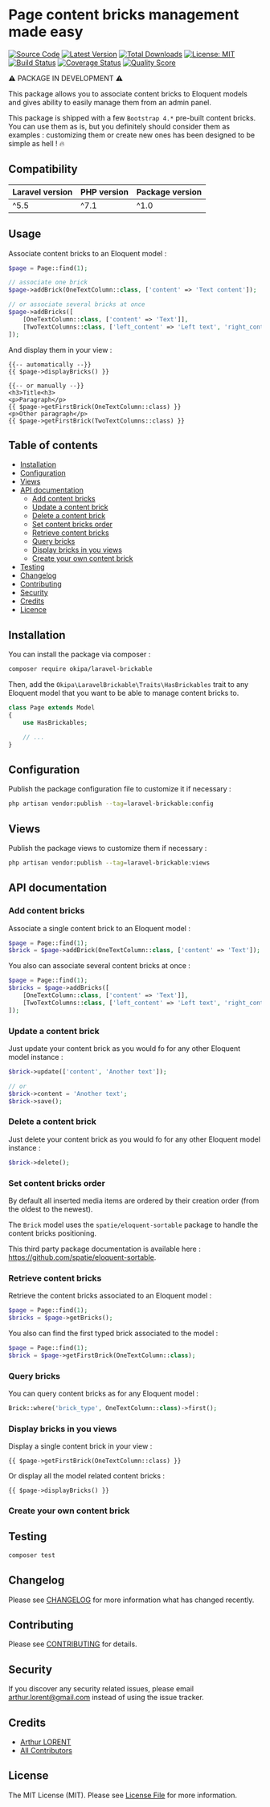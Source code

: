 # Page content bricks management made easy

[![Source Code](https://img.shields.io/badge/source-okipa/laravel--brickable-blue.svg)](https://github.com/Okipa/laravel-brickable)
[![Latest Version](https://img.shields.io/github/release/okipa/laravel-brickable.svg?style=flat-square)](https://github.com/Okipa/laravel-brickable/releases)
[![Total Downloads](https://img.shields.io/packagist/dt/okipa/laravel-brickable.svg?style=flat-square)](https://packagist.org/packages/okipa/laravel-brickable)
[![License: MIT](https://img.shields.io/badge/License-MIT-blue.svg)](https://opensource.org/licenses/MIT)
[![Build Status](https://travis-ci.org/Okipa/laravel-brickable.svg?branch=master)](https://travis-ci.org/Okipa/laravel-brickable)
[![Coverage Status](https://coveralls.io/repos/github/Okipa/laravel-brickable/badge.svg?branch=master)](https://coveralls.io/github/Okipa/laravel-brickable?branch=master)
[![Quality Score](https://img.shields.io/scrutinizer/g/Okipa/laravel-brickable.svg?style=flat-square)](https://scrutinizer-ci.com/g/Okipa/laravel-brickable/?branch=master)

:warning: PACKAGE IN DEVELOPMENT :warning:

This package allows you to associate content bricks to Eloquent models and gives ability to easily manage them from an admin panel.

This package is shipped with a few `Bootstrap 4.*` pre-built content bricks. You can use them as is, but you definitely should consider them as examples : customizing them or create new ones has been designed to be simple as hell ! :fire:

## Compatibility

| Laravel version | PHP version | Package version |
|---|---|---|
| ^5.5 | ^7.1 | ^1.0 |

## Usage

Associate content bricks to an Eloquent model :

```php
$page = Page::find(1);

// associate one brick
$page->addBrick(OneTextColumn::class, ['content' => 'Text content']);

// or associate several bricks at once
$page->addBricks([
    [OneTextColumn::class, ['content' => 'Text']],
    [TwoTextColumns::class, ['left_content' => 'Left text', 'right_content' => 'Right text']]
]);
```

And display them in your view :

```blade
{{-- automatically --}}
{{ $page->displayBricks() }}

{{-- or manually --}}
<h3>Title<h3>
<p>Paragraph</p>
{{ $page->getFirstBrick(OneTextColumn::class) }}
<p>Other paragraph</p>
{{ $page->getFirstBrick(TwoTextColumns::class) }}
```

## Table of contents

* [Installation](#installation)
* [Configuration](#configuration)
* [Views](#views)
* [API documentation](#api-documentation)
  * [Add content bricks](#add-content-bricks)
  * [Update a content brick](#update-a-content-brick)
  * [Delete a content brick](#delete-a-content-brick)
  * [Set content bricks order](#set-content-bricks-order)
  * [Retrieve content bricks](#retrieve-content-bricks)
  * [Query bricks](#query-bricks)
  * [Display bricks in you views](#display-bricks-in-you-views)
  * [Create your own content brick](#create-your-own-content-brick)
* [Testing](#testing)
* [Changelog](#changelog)
* [Contributing](#contributing)
* [Security](#security)
* [Credits](#credits)
* [Licence](#license)

## Installation

You can install the package via composer :

```bash
composer require okipa/laravel-brickable
```

Then, add the `Okipa\LaravelBrickable\Traits\HasBrickables` trait to any Eloquent model that you want to be able to manage content bricks to.

```php
class Page extends Model
{
	use HasBrickables;

	// ...
}
```

## Configuration

Publish the package configuration file to customize it if necessary : 

```bash
php artisan vendor:publish --tag=laravel-brickable:config
```

## Views

Publish the package views to customize them if necessary : 

```bash
php artisan vendor:publish --tag=laravel-brickable:views
```

## API documentation

### Add content bricks

Associate a single content brick to an Eloquent model :

```php
$page = Page::find(1);
$brick = $page->addBrick(OneTextColumn::class, ['content' => 'Text']);
```

You also can associate several content bricks at once :

```php
$page = Page::find(1);
$bricks = $page->addBricks([
    [OneTextColumn::class, ['content' => 'Text']],
    [TwoTextColumns::class, ['left_content' => 'Left text', 'right_content' => 'Right text']]
]);
```

### Update a content brick

Just update your content brick as you would fo for any other Eloquent model instance :

```php
$brick->update(['content', 'Another text']);

// or
$brick->content = 'Another text';
$brick->save();
```

### Delete a content brick

Just delete your content brick as you would fo for any other Eloquent model instance :

```php
$brick->delete();
```

### Set content bricks order

By default all inserted media items are ordered by their creation order (from the oldest to the newest).

The `Brick` model uses the `spatie/eloquent-sortable` package to handle the content bricks positioning.

This third party package documentation is available here : https://github.com/spatie/eloquent-sortable.

### Retrieve content bricks

Retrieve the content bricks associated to an Eloquent model :

```php
$page = Page::find(1);
$bricks = $page->getBricks();
```

You also can find the first typed brick associated to the model :

```php
$page = Page::find(1);
$brick = $page->getFirstBrick(OneTextColumn::class);
```

### Query bricks

You can query content bricks as for any Eloquent model :

```php
Brick::where('brick_type', OneTextColumn::class)->first();
```

### Display bricks in you views

Display a single content brick in your view :

```blade
{{ $page->getFirstBrick(OneTextColumn::class) }}
```

Or display all the model related content bricks :
```blade
{{ $page->displayBricks() }}
```

### Create your own content brick



## Testing

``` bash
composer test
```

## Changelog

Please see [CHANGELOG](CHANGELOG.md) for more information what has changed recently.

## Contributing

Please see [CONTRIBUTING](CONTRIBUTING.md) for details.

## Security

If you discover any security related issues, please email arthur.lorent@gmail.com instead of using the issue tracker.

## Credits

- [Arthur LORENT](https://github.com/okipa)
- [All Contributors](../../contributors)

## License

The MIT License (MIT). Please see [License File](LICENSE.md) for more information.
